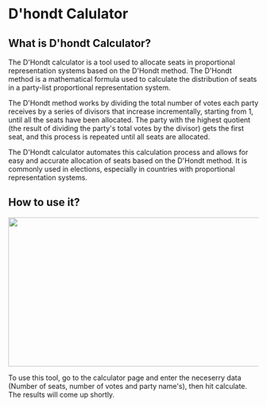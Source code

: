 # D'hondt Calulator

## What is D'hondt Calculator?

The D'Hondt calculator is a tool used to allocate seats in proportional representation systems based on the D'Hondt method. The D'Hondt method is a mathematical formula used to calculate the distribution of seats in a party-list proportional representation system.

The D'Hondt method works by dividing the total number of votes each party receives by a series of divisors that increase incrementally, starting from 1, until all the seats have been allocated. The party with the highest quotient (the result of dividing the party's total votes by the divisor) gets the first seat, and this process is repeated until all seats are allocated.

The D'Hondt calculator automates this calculation process and allows for easy and accurate allocation of seats based on the D'Hondt method. It is commonly used in elections, especially in countries with proportional representation systems.

## How to use it?

<img src="https://i.imgur.com/NqZwN3T.png"  width="550" height="300">

To use this tool, go to the calculator page and enter the neceserry data (Number of seats, number of votes and party name's), then hit calculate. The results will come up shortly.
